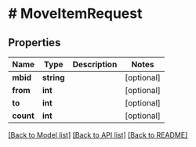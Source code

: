 # # MoveItemRequest

## Properties

Name | Type | Description | Notes
------------ | ------------- | ------------- | -------------
**mbid** | **string** |  | [optional]
**from** | **int** |  | [optional]
**to** | **int** |  | [optional]
**count** | **int** |  | [optional]

[[Back to Model list]](../../README.md#models) [[Back to API list]](../../README.md#endpoints) [[Back to README]](../../README.md)
